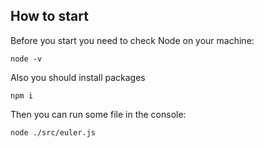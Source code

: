 ## How to start

Before you start you need to check Node on your machine:

```
node -v
```

Also you should install packages

```
npm i
```

Then you can run some file in the console:

```
node ./src/euler.js
```
